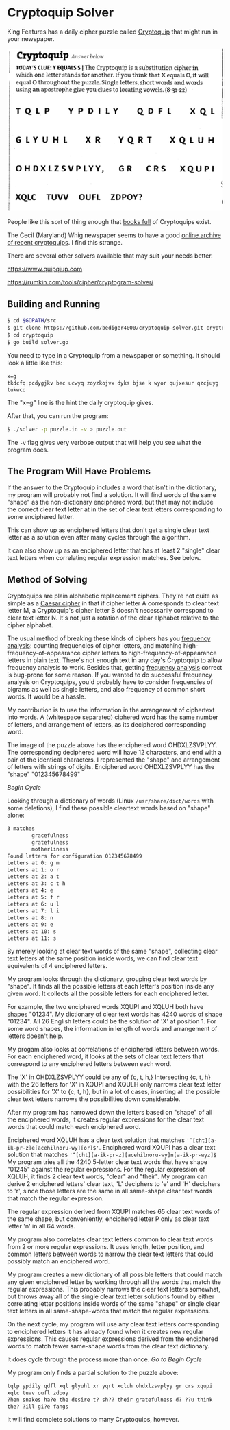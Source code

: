 # Cryptoquip Solver

King Features has a daily cipher puzzle
called [Cryptoquip](https://weekly.kingfeatures.com/?team=games-and-puzzles)
that might run in your newspaper.

![Example Cryptoquip](cq.png)

People like this sort of thing enough that [books full](https://www.amazon.com/cryptoquip/s?k=cryptoquip)
of Cryptoquips exist.

The Cecil (Maryland) Whig newspaper seems to have a good [online archive of recent cryptoquips](https://www.cecildaily.com/diversions/cryptoquip/).
I find this strange.

There are several other solvers available that may suit your needs better.

https://www.quipqiup.com

https://rumkin.com/tools/cipher/cryptogram-solver/

## Building and Running


```sh
$ cd $GOPATH/src
$ git clone https://github.com/bediger4000/cryptoquip-solver.git cryptoquip
$ cd cryptoquip
$ go build solver.go
```

You need to type in a Cryptoquip from a newspaper or something.
It should look a little like this:

```
x=g
tkdcfq pcdygjkv bec ucwyq zoyzkojvx dyks bjse k wyor qujxesur qzcjuyg tukwco
```

The "x=g" line is the hint the daily cryptoquip gives.

After that, you can run the program:

```sh
$ ./solver -p puzzle.in -v > puzzle.out
```

The `-v` flag gives very verbose output that will help you see what the program does.

## The Program Will Have Problems

If the answer to the Cryptoquip includes a word that isn't in the dictionary,
my program will probably not find a solution.
It will find words of the same "shape" as the non-dictionary enciphered word,
but that may not include the correct clear text letter at in the set of clear text
letters corresponding to some enciphered letter.

This can show up as enciphered letters that don't get a single clear text letter
as a solution even after many cycles through the algorithm.

It can also show up as an enciphered letter that has at least 2 
"single" clear text letters when correlating regular expression matches.
See below.

## Method of Solving

Cryptoquips are plain alphabetic replacement ciphers.
They're not quite as simple as a [Caesar cipher](https://en.wikipedia.org/wiki/Caesar_cipher)
in that if cipher letter A corresponds to clear text letter M,
a Cryptoquip's cipher letter B doesn't necessarily correspond to clear text letter N.
It's not just a rotation of the clear alphabet relative to the cipher alphabet.

The usual method of breaking these kinds of ciphers has you
[frequency analysis](https://www2.rivier.edu/faculty/vriabov/cs572aweb/Assignments/CrackingClassicCiphers.htm):
counting frequencies of cipher letters, and matching high-frequency-of-appearance cipher letters
to high-frequency-of-appearance letters in plain text.
There's not enough text in any day's Cryptoquip to allow frequency analysis to work.
Besides that, getting [frequency analysis](https://github.com/bediger4000/vigenere-ciphering-deciphering)
correct is bug-prone for some reason.
If you wanted to do successful frequency analysis on Cryptoquips,
you'd probably have to consider frequencies of bigrams
as well as single letters,
and also frequency of common short words.
It would be a hassle.

My contribution is to use the information in the arrangement of ciphertext into words.
A (whitespace separated) ciphered word has the same number of letters,
and arrangement of letters,
as its deciphered corresponding word.

The image of the puzzle above has the enciphered word OHDXLZSVPLYY.
The corresponding  deciphered word will have 12 characters,
and end with a pair of the identical characters.
I represented the "shape" and arrangement of letters with strings of digits.
Enciphered word OHDXLZSVPLYY has the "shape" "012345678499"

*Begin Cycle*

Looking through a dictionary of words (Linux `/usr/share/dict/words` with some deletions),
I find these possible cleartext words based on "shape" alone:

```
3 matches
        gracefulness
        gratefulness
        motherliness
Found letters for configuration 012345678499
Letters at 0: g m 
Letters at 1: o r 
Letters at 2: a t 
Letters at 3: c t h 
Letters at 4: e 
Letters at 5: f r 
Letters at 6: u l 
Letters at 7: l i 
Letters at 8: n 
Letters at 9: e 
Letters at 10: s 
Letters at 11: s 
```

By merely looking at clear text words of the same "shape",
collecting clear text letters at the same position inside words,
we can find clear text equivalents of 4 enciphered letters.

My program looks through the dictionary, grouping clear text words by "shape".
It finds all the possible letters at each letter's position inside any given word.
It collects all the possible letters for each enciphered letter.

For example,
the two enciphered words XQUPI and XQLUH
both have shapes "01234".
My dictionary of clear text words has 4240 words of shape "01234".
All 26 English letters could be the solution of 'X' at position 1.
For some word shapes, the information in length of words
and arrangement of letters doesn't help.

My progam also looks at correlations of enciphered letters between words.
For each enciphered word, it looks at the sets of clear text letters that correspond
to any enciphered letters between each word.

The 'X' in OHDXLZSVPLYY could be any of {c, t, h,}
Intersecting {c, t, h} with the 26 letters for 'X' in XQUPI and XQULH
only narrows clear text letter possibilities for 'X' to {c, t, h},
but in a lot of cases,
inserting all the possible clear text letters narrows the possibilities down considerable.

After my program has narrowed down the letters based on "shape" of all the enciphered words,
it creates regular expressions for the clear text words that could match each enciphered word.

Enciphered word XQLUH has a clear text solution that matches `'^[cht][a-ik-pr-z]e[acehilnoru-wy][or]$'`.
Enciphered word XQUPI has a clear text solution that matches `'^[cht][a-ik-pr-z][acehilnoru-wy]n[a-ik-pr-wyz]$`
My program tries all the 4240 5-letter clear text words that have shape "01245" against the regular expressions.
For the regular expression of XQLUH, it finds 2 clear text words, "clear" and "their".
My program can derive 2 enciphered letters' clear text, 'L' deciphers to 'e' and 'H' deciphers to 'r',
since those letters are the same in all same-shape clear text words that match the regular expression.

The regular expression derived from XQUPI matches 65 clear text words of the same shape,
but conveniently, enciphered letter P only as clear text letter 'n' in all 64 words.

My program also correlates clear text letters common to clear text words from 2 or more regular expressions.
It uses length, letter position, and common letters between words to narrow the clear text letters that could
possibly match an enciphered word.

My program creates a new dictionary of all possible letters that could match any given enciphered letter
by working through all the words that match the regular expressions.
This probably narrows the clear text letters somewhat, but throws away all of the single clear text letter
solutions found by either correlating letter positions inside words of the same "shape" or
single clear text letters in all same-shape-words that match the regular expressions.

On the next cycle, my program will use any clear text letters corresponding to enciphered letters
it has already found when it creates new regular expressions.
This causes regular expressions derived from the enciphered words to match fewer same-shape words from
the clear text dictionary.

It does cycle through the process more than once. _Go to Begin Cycle_

My program only finds a partial solution to the puzzle above:

```
tqlp ypdily qdfl xql glyuhl xr yqrt xqluh ohdxlzsvplyy gr crs xqupi xqlc tuvv oufl zdpoy
?hen snakes ha?e the desire t? sh?? their gratefulness d? ??u think the? ?ill gi?e fangs
```

It will find complete solutions to many Cryptoquips, however.
